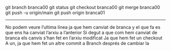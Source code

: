 git branch branca00
git status 
git checkout branca00
git merge branca00
git push -u  origin/main
git push origin branca01


-------
No podem veure l’ultima línea ja que hem canviat de branca y el que fa es que ens ha canviat l’arxiu a l’anterior
Si degut a que com hem canviat de branca els canvis s’han fet en l’arxiu modificat
Ja que hem fet un checkout
A un, ja que hem fet un altre commit a Branch després de cambiar la
